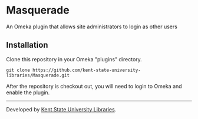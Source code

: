 # Masquerade

An Omeka plugin that allows site administrators to login as other users

## Installation

Clone this repository in your Omeka "plugins" directory.

```
git clone https://github.com/kent-state-university-libraries/Masquerade.git
```

After the repository is checkout out, you will need to login to Omeka and enable
the plugin.

------

Developed by [Kent State University Libraries](http://www.library.kent.edu).
